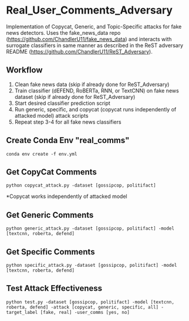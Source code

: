 # Real_User_Comments_Adversary
Implementation of Copycat, Generic, and Topic-Specific attacks for fake news detectors. Uses the fake_news_data repo (https://github.com/ChandlerU11/fake_news_data) and interacts with surrogate classifiers in same manner as described in the ReST adversary README (https://github.com/ChandlerU11/ReST_Adversary). 

## Workflow
1. Clean fake news data (skip if already done for ReST_Adversary)
2. Train classifier (dEFEND, RoBERTa, RNN, or TextCNN) on fake news dataset (skip if already done for ReST_Adversary)
3. Start desired classifier prediction script
4. Run generic, specific, and copycat (copycat runs independently of attacked model) attack scripts
5. Repeat step 3-4 for all fake news classifiers

## Create Conda Env "real_comms"
`conda env create -f env.yml`

## Get CopyCat Comments
`python copycat_attack.py -dataset [gossipcop, politifact]`

*Copycat works independently of attacked model

## Get Generic Comments
`python generic_attack.py -dataset [gossipcop, politifact] -model [textcnn, roberta, defend]`

## Get Specific Comments
`python specific_attack.py -dataset [gossipcop, politifact] -model [textcnn, roberta, defend]`

## Test Attack Effectiveness
`python test.py -dataset [gossipcop, politifact] -model [textcnn, roberta, defend] -attack [copycat, generic, specific, all] -target_label [fake, real] -user_comms [yes, no]`
